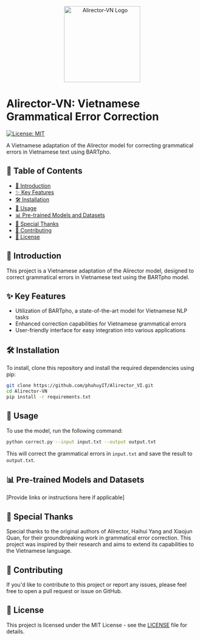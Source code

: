 <p align="center">
  <img src="logo.png" alt="Alirector-VN Logo" width="200"/>
</p>

# Alirector-VN: Vietnamese Grammatical Error Correction

[![License: MIT](https://img.shields.io/badge/License-MIT-yellow.svg)](https://opensource.org/licenses/MIT)

A Vietnamese adaptation of the Alirector model for correcting grammatical errors in Vietnamese text using BARTpho.

## 📑 Table of Contents

- [📖 Introduction](#-introduction)
- [✨ Key Features](#-key-features)
- [🛠️ Installation](#️-installation)
- [🚀 Usage](#-usage)
- [📊 Pre-trained Models and Datasets](#-pre-trained-models-and-datasets)
- [🙏 Special Thanks](#-special-thanks)
- [🤝 Contributing](#-contributing)
- [📜 License](#-license)

## 📖 Introduction

This project is a Vietnamese adaptation of the Alirector model, designed to correct grammatical errors in Vietnamese text using the BARTpho model.

## ✨ Key Features

- Utilization of BARTpho, a state-of-the-art model for Vietnamese NLP tasks
- Enhanced correction capabilities for Vietnamese grammatical errors
- User-friendly interface for easy integration into various applications

## 🛠️ Installation

To install, clone this repository and install the required dependencies using pip:

```bash
git clone https://github.com/phuhuyIT/Alirector_VI.git
cd Alirector-VN
pip install -r requirements.txt
```

## 🚀 Usage

To use the model, run the following command:

```bash
python correct.py --input input.txt --output output.txt
```

This will correct the grammatical errors in `input.txt` and save the result to `output.txt`.

## 📊 Pre-trained Models and Datasets

[Provide links or instructions here if applicable]

## 🙏 Special Thanks

Special thanks to the original authors of Alirector, Haihui Yang and Xiaojun Quan, for their groundbreaking work in grammatical error correction. This project was inspired by their research and aims to extend its capabilities to the Vietnamese language.

## 🤝 Contributing

If you'd like to contribute to this project or report any issues, please feel free to open a pull request or issue on GitHub.

## 📜 License

This project is licensed under the MIT License - see the [LICENSE](LICENSE) file for details.
